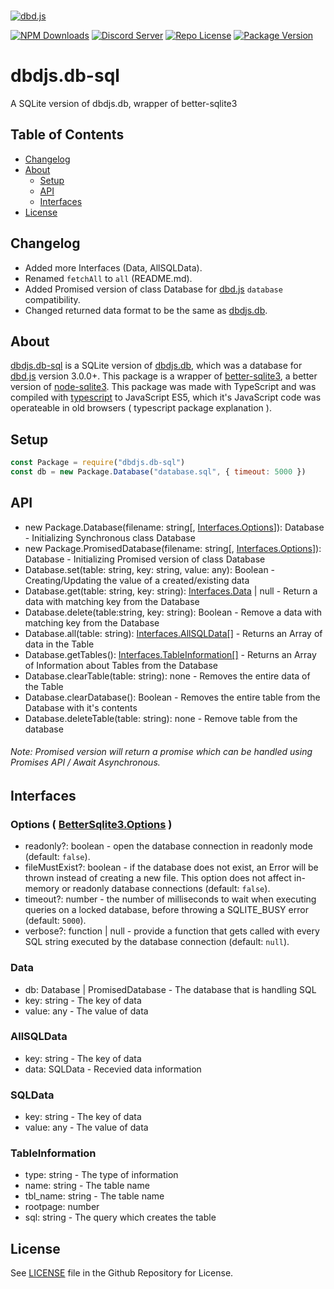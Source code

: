   <br />
    <p>
    <a href="https://dbd.leref.ga"><img src="https://cdn.discordapp.com/attachments/804505335397744650/816746774571515914/dbdjs.png" alt="dbd.js" /></a>
  </p>

[![NPM Downloads](https://img.shields.io/npm/dt/dbd.js.svg?maxAge=3600)](https://www.npmjs.com/package/dbd.js)
[![Discord Server](https://img.shields.io/discord/773352845738115102?color=7289da&logo=discord&logoColor=white)](https://dbd.js.org/invite)
[![Repo License](https://img.shields.io/github/license/Kino7916/dbdjs.db-sql)](https://github.com/Kino7916/dbdjs.db-sql)
[![Package Version](https://img.shields.io/npm/v/dbdjs.db-sql)](https://npmjs.com/package/dbd.js-sql)
# dbdjs.db-sql
A SQLite version of dbdjs.db, wrapper of better-sqlite3

## Table of Contents
- [Changelog](#changelog)
- [About](#about)
  - [Setup](#setup)
  - [API](#api)
  - [Interfaces](#interfaces)
- [License](#license)

## Changelog
- Added more Interfaces (Data, AllSQLData).
- Renamed `fetchAll` to `all` (README.md).
- Added Promised version of class Database for [dbd.js](https://npmjs.com/package/dbd.js) `database` compatibility.
- Changed returned data format to be the same as [dbdjs.db](https://npmjs.com/package/dbdjs.db).

## About
[dbdjs.db-sql](https://npmjs.com/package/dbd.js-sql) is a SQLite version of [dbdjs.db](https://npmjs.com/package/dbdjs.db), which was a database for [dbd.js](https://npmjs.com/package/dbd.js) version 3.0.0+. 
This package is a wrapper of [better-sqlite3](https://npmjs.com/package/better-sqlite3), a better version of [node-sqlite3](https://npmjs.com/package/sqlite3).
This package was made with TypeScript and was compiled with [typescript](https://npmjs.com/package/typescript) to JavaScript ES5, which it's JavaScript code was operateable in old browsers ( typescript package explanation ).

## Setup
```js
const Package = require("dbdjs.db-sql")
const db = new Package.Database("database.sql", { timeout: 5000 })
```

## API
- new Package.Database(filename: string[, [Interfaces.Options](#interfaces)]): Database - Initializing Synchronous class Database
- new Package.PromisedDatabase(filename: string[, [Interfaces.Options](#interfaces)]): Database - Initializing Promised version of class Database
- Database.set(table: string, key: string, value: any): Boolean - Creating/Updating the value of a created/existing data
- Database.get(table: string, key: string): [Interfaces.Data](#interfaces) | null - Return a data with matching key from the Database
- Database.delete(table:string, key: string): Boolean - Remove a data with matching key from the Database
- Database.all(table: string): [Interfaces.AllSQLData[]](#interfaces) - Returns an Array of data in the Table
- Database.getTables(): [Interfaces.TableInformation[]](#interfaces) - Returns an Array of Information about Tables from the Database
- Database.clearTable(table: string): none - Removes the entire data of the Table
- Database.clearDatabase(): Boolean - Removes the entire table from the Database with it's contents
- Database.deleteTable(table: string): none - Remove table from the database
###### Note: Promised version will return a promise which can be handled using Promises API / Await Asynchronous.

## Interfaces
### Options ( [BetterSqlite3.Options](https://github.com/JoshuaWise/better-sqlite3/blob/HEAD/docs/api.md#new-databasepath-options) )
  - readonly?: boolean - open the database connection in readonly mode (default: `false`).
  - fileMustExist?: boolean - if the database does not exist, an Error will be thrown instead of creating a new file. This option does not affect in-memory or readonly database connections (default: `false`).
  - timeout?: number - the number of milliseconds to wait when executing queries on a locked database, before throwing a SQLITE_BUSY error (default: `5000`).
  - verbose?: function | null - provide a function that gets called with every SQL string executed by the database connection (default: `null`).
### Data
  - db: Database | PromisedDatabase - The database that is handling SQL
  - key: string - The key of data
  - value: any - The value of data
### AllSQLData
  - key: string - The key of data
  - data: SQLData - Recevied data information
### SQLData
  - key: string - The key of data
  - value: any - The value of data
### TableInformation
  - type: string - The type of information
  - name: string - The table name
  - tbl_name: string - The table name
  - rootpage: number
  - sql: string - The query which creates the table

## License
See [LICENSE](https://github.com/Kino7916/dbdjs.db-sql/blob/master/LICENSE) file in the Github Repository for License.
